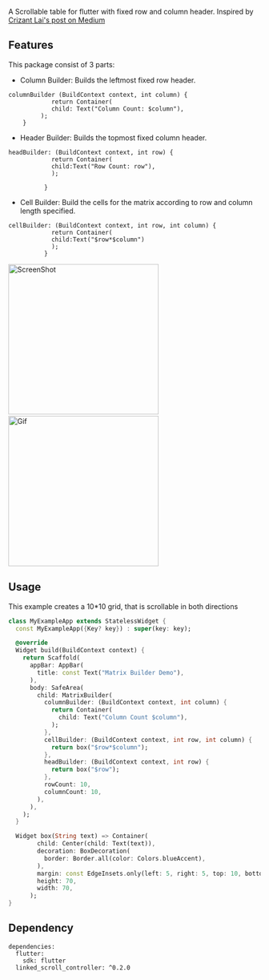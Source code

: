 <!-- 
This README describes the package. If you publish this package to pub.dev,
this README's contents appear on the landing page for your package.

For information about how to write a good package README, see the guide for
[writing package pages](https://dart.dev/guides/libraries/writing-package-pages). 

For general information about developing packages, see the Dart guide for
[creating packages](https://dart.dev/guides/libraries/create-library-packages)
and the Flutter guide for
[developing packages and plugins](https://flutter.dev/developing-packages). 
-->

A Scrollable table for flutter with fixed row and column header.
Inspired by [Crizant Lai's post on Medium](https://medium.com/nerd-for-tech/flutter-creating-a-two-direction-scrolling-table-with-fixed-head-and-column-4a34fc01378f)

## Features
This package consist of 3 parts:
- Column Builder: Builds the leftmost fixed row header.
```
columnBuilder (BuildContext context, int column) {
            return Container(
            child: Text("Column Count: $column"),
         );
    }
```
- Header Builder: Builds the topmost fixed column header.
```
headBuilder: (BuildContext context, int row) {
            return Container(
            child:Text("Row Count: row"),
            );

          }
```
- Cell Builder: Build the cells for the matrix according to row and column length specified.
```
cellBuilder: (BuildContext context, int row, int column) {
            return Container(
            child:Text("$row*$column")
            );
          }
```

<img alt="ScreenShot" src="static-assets/Screenshot_1.png" width="300"/>
 &nbsp;
<img alt="Gif" src="static-assets/Gif_1.gif" width="300" >

## Usage

This example creates a 10*10 grid, that is scrollable in both directions

```dart
class MyExampleApp extends StatelessWidget {
  const MyExampleApp({Key? key}) : super(key: key);

  @override
  Widget build(BuildContext context) {
    return Scaffold(
      appBar: AppBar(
        title: const Text("Matrix Builder Demo"),
      ),
      body: SafeArea(
        child: MatrixBuilder(
          columnBuilder: (BuildContext context, int column) {
            return Container(
              child: Text("Column Count $column"),
            );
          },
          cellBuilder: (BuildContext context, int row, int column) {
            return box("$row*$column");
          },
          headBuilder: (BuildContext context, int row) {
            return box("$row");
          },
          rowCount: 10,
          columnCount: 10,
        ),
      ),
    );
  }

  Widget box(String text) => Container(
        child: Center(child: Text(text)),
        decoration: BoxDecoration(
          border: Border.all(color: Colors.blueAccent),
        ),
        margin: const EdgeInsets.only(left: 5, right: 5, top: 10, bottom: 5),
        height: 70,
        width: 70,
      );
}
```
## Dependency
```
dependencies:
  flutter:
    sdk: flutter
  linked_scroll_controller: ^0.2.0
```

